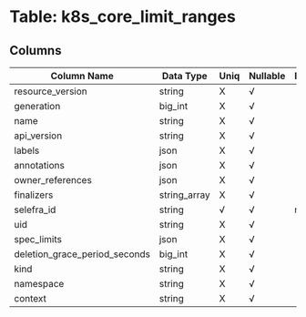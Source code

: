 # Table: k8s_core_limit_ranges

## Columns 

|  Column Name   |  Data Type  | Uniq | Nullable | Description | 
|  ----  | ----  | ----  | ----  | ---- | 
| resource_version | string | X | √ |  | 
| generation | big_int | X | √ |  | 
| name | string | X | √ |  | 
| api_version | string | X | √ |  | 
| labels | json | X | √ |  | 
| annotations | json | X | √ |  | 
| owner_references | json | X | √ |  | 
| finalizers | string_array | X | √ |  | 
| selefra_id | string | √ | √ | random id | 
| uid | string | X | √ |  | 
| spec_limits | json | X | √ |  | 
| deletion_grace_period_seconds | big_int | X | √ |  | 
| kind | string | X | √ |  | 
| namespace | string | X | √ |  | 
| context | string | X | √ |  | 


